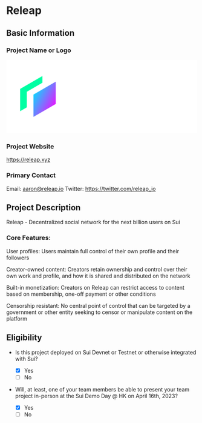 # Releap

## Basic Information

### Project Name or Logo

![releap](../assets/releap.png)

### Project Website

https://releap.xyz

### Primary Contact

Email: aaron@releap.io
Twitter: https://twitter.com/releap_io

## Project Description

Releap - Decentralized social network for the next billion users on Sui

### Core Features:

User profiles: Users maintain full control of their own profile and their followers

Creator-owned content: Creators retain ownership and control over their own work and profile, and how it is shared and distributed on the network

Built-in monetization: Creators on Releap can restrict access to content based on membership, one-off payment or other conditions

Censorship resistant: No central point of control that can be targeted by a government or other entity seeking to censor or manipulate content on the platform

## Eligibility

- Is this project deployed on Sui Devnet or Testnet or otherwise integrated with Sui?

  - [x] Yes
  - [ ] No

- Will, at least, one of your team members be able to present your team project in-person at the Sui Demo Day @ HK on April 16th, 2023?
  - [x] Yes
  - [ ] No
